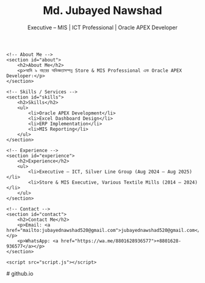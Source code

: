 <!DOCTYPE html>
<html lang="bn">
<head>
    <meta charset="UTF-8">
    <meta name="viewport" content="width=device-width, initial-scale=1.0">
    <title>Md. Jubayed Nawshad Portfolio</title>
    <link rel="stylesheet" href="style.css">
</head>
<body>
    <!-- Header / Hero Section -->
    <header>
        <h1>Md. Jubayed Nawshad</h1>
        <p>Executive – MIS | ICT Professional | Oracle APEX Developer</p>
    </header>

    <!-- About Me -->
    <section id="about">
        <h2>About Me</h2>
        <p>আমি ৯ বছরের অভিজ্ঞতাসম্পন্ন Store & MIS Professional এবং Oracle APEX Developer।</p>
    </section>

    <!-- Skills / Services -->
    <section id="skills">
        <h2>Skills</h2>
        <ul>
            <li>Oracle APEX Development</li>
            <li>Excel Dashboard Design</li>
            <li>ERP Implementation</li>
            <li>MIS Reporting</li>
        </ul>
    </section>

    <!-- Experience -->
    <section id="experience">
        <h2>Experience</h2>
        <ul>
            <li>Executive – ICT, Silver Line Group (Aug 2024 – Aug 2025)</li>
            <li>Store & MIS Executive, Various Textile Mills (2014 – 2024)</li>
        </ul>
    </section>

    <!-- Contact -->
    <section id="contact">
        <h2>Contact Me</h2>
        <p>Email: <a href="mailto:jubayednawshad520@gmail.com">jubayednawshad520@gmail.com</a></p>
        <p>WhatsApp: <a href="https://wa.me/8801628936577">+8801628-936577</a></p>
    </section>

    <script src="script.js"></script>
</body>
</html>
# github.io
